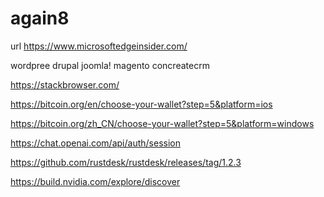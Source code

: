 # again8

url
https://www.microsoftedgeinsider.com/

wordpree drupal joomla! magento concreatecrm

https://stackbrowser.com/

https://bitcoin.org/en/choose-your-wallet?step=5&platform=ios

https://bitcoin.org/zh_CN/choose-your-wallet?step=5&platform=windows

https://chat.openai.com/api/auth/session

https://github.com/rustdesk/rustdesk/releases/tag/1.2.3

https://build.nvidia.com/explore/discover
